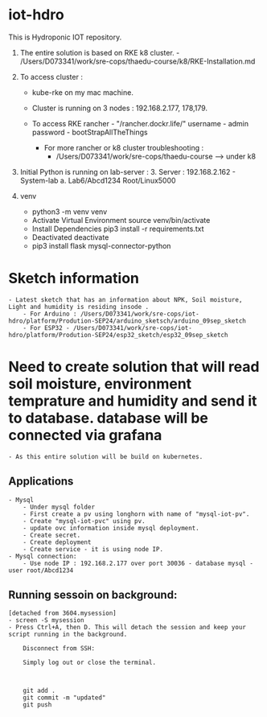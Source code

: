 # iot-hdro
This is Hydroponic IOT repository.

1. The entire solution is based on RKE k8 cluster.  - /Users/D073341/work/sre-cops/thaedu-course/k8/RKE-Installation.md
2. To access cluster :
    - kube-rke on my mac machine.
    - Cluster is running on 3 nodes : 192.168.2.177, 178,179.
    - To access RKE rancher - "/rancher.dockr.life/"
        username - admin
        password - bootStrapAllTheThings

        - For more rancher or k8 cluster troubleshooting :
            - /Users/D073341/work/sre-cops/thaedu-course --> under k8
3. Initial Python is running on lab-server : 
        3. Server : 192.168.2.162 - System-lab
            a. Lab6/Abcd1234
                Root/Linux5000

4.  venv
    - python3 -m venv venv
    - Activate Virtual Environment
        source venv/bin/activate
    - Install Dependencies
        pip3 install -r requirements.txt
    - Deactivated
        deactivate
    - pip3 install flask mysql-connector-python


# Sketch information
    - Latest sketch that has an information about NPK, Soil moisture, Light and humidity is residing insode .
        - For Arduino : /Users/D073341/work/sre-cops/iot-hdro/platform/Prodution-SEP24/arduino_sketsch/arduino_09sep_sketch
        - For ESP32 - /Users/D073341/work/sre-cops/iot-hdro/platform/Prodution-SEP24/esp32_sketch/esp32_09sep_sketch

        
# Need to create solution that will read soil moisture, environment temprature and humidity and send it to database. database will be connected via grafana
    - As this entire solution will be build on kubernetes.
    

## Applications
    - Mysql
        - Under mysql folder
        - First create a pv using longhorn with name of "mysql-iot-pv".
        - Create "mysql-iot-pvc" using pv.
        - update ovc information inside mysql deployment. 
        - Create secret.
        - Create deployment
        - Create service - it is using node IP.
    - Mysql connection:
        - Use node IP : 192.168.2.177 over port 30036 - database mysql - user root/Abcd1234

## Running sessoin on background: 
    [detached from 3604.mysession]
    - screen -S mysession
    - Press Ctrl+A, then D. This will detach the session and keep your script running in the background.

        Disconnect from SSH:

        Simply log out or close the terminal.



        git add .
        git commit -m "updated"
        git push

        
